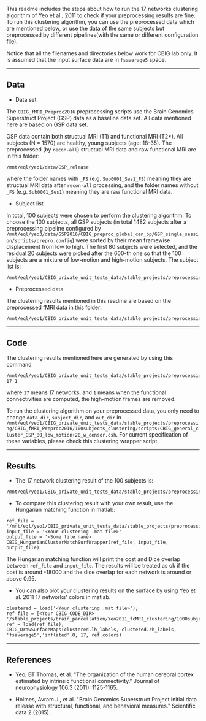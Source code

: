 This readme includes the steps about how to run the 17 networks clustering algorithm of Yeo et al., 2011 to check if your preprocessing results are fine. To run this clustering algorithm, you can use the preprocessed data which are mentioned below, or use the data of the same subjects but preprocessed by different pipelines(with the same or different configuration file).

Notice that all the filenames and directories below work for CBIG lab only. It is assumed that the input surface data are in `fsaverage5` space.

----

## Data

- Data set

The `CBIG_fMRI_Preproc2016` preprocessing scripts use the Brain Genomics Superstruct Project (GSP) data as a baseline data set. All data mentioned here are based on GSP data set.

GSP data contain both structual MRI (T1) and functional MRI (T2*). All subjects (N = 1570) are healthy, young subjects (age: 18-35). The preprocessed (by `recon-all`) structual MRI data and raw functional MRI are in this folder:

```
/mnt/eql/yeo1/data/GSP_release
```

where the folder names with `_FS` (e.g. `Sub0001_Ses1_FS`) meaning they are structual MRI data after `recon-all` processing, and the folder names without `_FS` (e.g. `Sub0001_Ses1`) meaning they are raw functional MRI data.

- Subject list

In total, 100 subjects were chosen to perform the clustering algorithm. To choose the 100 subjects, all GSP subjects (in total 1482 subjects after a preprocessing pipeline configured by `/mnt/eql/yeo3/data/GSP2016/CBIG_preproc_global_cen_bp/GSP_single_session/scripts/prepro.config`) were sorted by their mean framewise displacement from low to high. The first 80 subjects were selected, and the residual 20 subjects were picked after the 600-th one so that the 100 subjects are a mixture of low-motion and high-motion subjects. The subject list is:

```
/mnt/eql/yeo1/CBIG_private_unit_tests_data/stable_projects/preprocessing/CBIG_fMRI_Preproc2016/100subjects_clustering/scripts/GSP_80_low_motion+20_w_censor.txt
```

- Preprocessed data

The clustering results mentioned in this readme are based on the preprocessed fMRI data in this folder:

```
/mnt/eql/yeo1/CBIG_private_unit_tests_data/stable_projects/preprocessing/CBIG_fMRI_Preproc2016/100subjects_clustering/preproc_out
```

----

## Code

The clustering results mentioned here are generated by using this command

```
/mnt/eql/yeo1/CBIG_private_unit_tests_data/stable_projects/preprocessing/CBIG_fMRI_Preproc2016/100subjects_clustering/scripts/CBIG_general_cluster_GSP_80_low_motion+20_w_censor.csh 17 1
```

where `17` means 17 networks, and `1` means when the functional connectivities are computed, the high-motion frames are removed.

To run the clustering algorithm on your preprocessed data, you only need to change `data_dir`, `subject_dir`, and `out_dir` in `/mnt/eql/yeo1/CBIG_private_unit_tests_data/stable_projects/preprocessing/CBIG_fMRI_Preproc2016/100subjects_clustering/scripts/CBIG_general_cluster_GSP_80_low_motion+20_w_censor.csh`. For current specification of these variables, please check this clustering wrapper script.

----

## Results

- The 17 network clustering result of the 100 subjects is:

```
/mnt/eql/yeo1/CBIG_private_unit_tests_data/stable_projects/preprocessing/CBIG_fMRI_Preproc2016/100subjects_clustering/clustering/GSP_80_low_mt_20_w_censor_clusters017_scrub.mat
```

- To compare this clustering result with your own result, use the Hungarian matching function in matlab:

```
ref_file = '/mnt/eql/yeo1/CBIG_private_unit_tests_data/stable_projects/preprocessing/CBIG_fMRI_Preproc2016/100subjects_clustering/clustering/GSP_80_low_mt_20_w_censor_clusters017_scrub.mat';
input_file = '<Your clustering .mat file>'
output_file = '<Some file name>'
CBIG_HungarianClusterMatchSurfWrapper(ref_file, input_file, output_file)
```

The Hungarian matching function will print the cost and Dice overlap between `ref_file` and `input_file`. The results will be treated as ok if the cost is around -18000 and the dice overlap for each network is around or above 0.95.

- You can also plot your clustering results on the surface by using Yeo et al. 2011 17 networks' colors in matlab.

```
clustered = load('<Your clustering .mat file>');
ref_file = [<Your CBIG_CODE_DIR> '/stable_projects/brain_parcellation/Yeo2011_fcMRI_clustering/1000subjects_reference/1000subjects_clusters017_ref.mat'];
ref = load(ref_file);
CBIG_DrawSurfaceMaps(clustered.lh_labels, clustered.rh_labels, 'fsaverage5','inflated',0, 17, ref.colors)
```

----

## References

- Yeo, BT Thomas, et al. "The organization of the human cerebral cortex estimated by intrinsic functional connectivity." Journal of neurophysiology 106.3 (2011): 1125-1165.

- Holmes, Avram J., et al. "Brain Genomics Superstruct Project initial data release with structural, functional, and behavioral measures." Scientific data 2 (2015).
